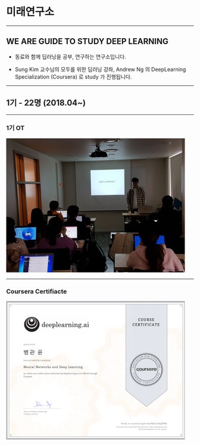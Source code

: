 ﻿﻿
# 미래연구소

***
## WE ARE GUIDE TO STUDY DEEP LEARNING

* 동료와 함께 딥러닝을 공부, 연구하는 연구소입니다.

+ Sung Kim 교수님의 모두를 위한 딥러닝 강좌,  Andrew Ng 의 DeepLearning Specialization (Coursera) 로 study 가 진행됩니다.

***
## 1기 - 22명 (2018.04~)
***
### 1기 OT  
<img src="/image/20180415i.jpg" width="480" height="360">

***
### Coursera Certifiacte
<img src="/image/Neural Networks and Deep Learning.png" width="480" height="372">